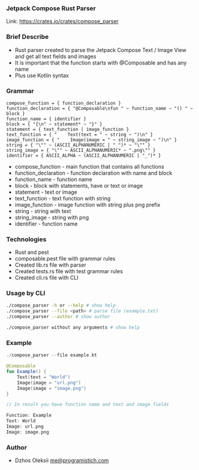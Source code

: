 ### Jetpack Compose Rust Parser

Link: https://crates.io/crates/compose_parser

### Brief Describe

* Rust parser created to parse the Jetpack Compose Text / Image View and get all text fields and images
* It is important that the function starts with @Composable and has any name
* Plus use Kotlin syntax
  
### Grammar

```pest
compose_function = { function_declaration }
function_declaration = { "@Composable\nfun " ~ function_name ~ "() " ~ block }
function_name = { identifier }
block = { "{\n" ~ statement* ~ "}" }
statement = { text_function | image_function }
text_function = { "    Text(text = " ~ string ~ ")\n" }
image_function = { "    Image(image = " ~ string_image ~ ")\n" }
string = { "\"" ~ (ASCII_ALPHANUMERIC | " ")* ~ "\"" }
string_image = { "\"" ~ ASCII_ALPHANUMERIC* ~ ".png\"" }
identifier = { ASCII_ALPHA ~ (ASCII_ALPHANUMERIC | "_")* }
```

* compose_function - main function that contains all functions
* function_declaration - function declaration with name and block
* function_name - function name
* block - block with statements, have or text or image
* statement - text or image
* text_function - text function with string
* image_function - image function with string plus png prefix
* string - string with text
* string_image - string with png
* identifier - function name

### Technologies
* Rust and pest
* composable.pest file with grammar rules
* Created lib.rs file with parser
* Created tests.rs file with test grammar rules
* Created cli.rs file with CLI

### Usage by CLI

```bash
./compose_parser -h or --help # show help
./compose_parser --file <path> # parse file (example.txt)
./compose_parser --author # show author

./compose_parser without any arguments # show help
```

### Example

```kotlin
./compose_parser --file example.kt

@Composable
fun Example() {
    Text(text = "World")
    Image(image = "url.png")
    Image(image = "image.png")
}

// In result you have function name and text and image fields 

Function: Example
Text: World
Image: url.png
Image: image.png
```

### Author

* Dzhos Oleksii me@programistich.com